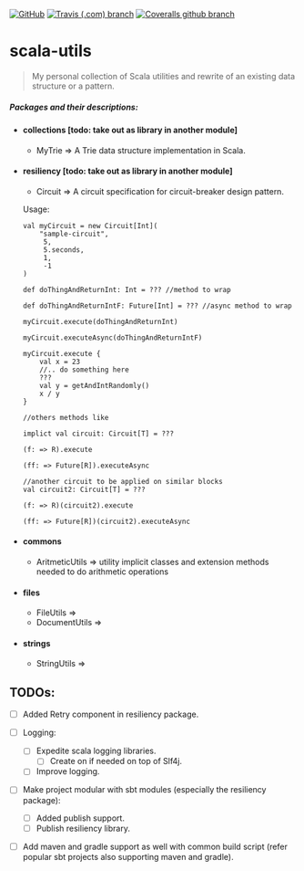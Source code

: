[![GitHub](https://img.shields.io/github/license/lprakashv/scala-utils?style=flat-square)](LICENSE)
[![Travis (.com) branch](https://img.shields.io/travis/com/lprakashv/scala-utils/master?style=flat-square)](https://travis-ci.com/lprakashv/scala-utils)
[![Coveralls github branch](https://img.shields.io/coveralls/github/lprakashv/scala-utils/master?style=flat-square)](https://coveralls.io/github/lprakashv/scala-utils?branch=master)

# scala-utils
> My personal collection of Scala utilities and rewrite of an existing data structure or a pattern.

##### Packages and their descriptions:

* #### collections [todo: take out as library in another module]
    * MyTrie => A Trie data structure implementation in Scala.
    
* #### resiliency [todo: take out as library in another module]
  * Circuit => A circuit specification for circuit-breaker design pattern.
  
  Usage:
  ```
  val myCircuit = new Circuit[Int](
      "sample-circuit", 
       5, 
       5.seconds,
       1, 
       -1
  )
  
  def doThingAndReturnInt: Int = ??? //method to wrap
  
  def doThingAndReturnIntF: Future[Int] = ??? //async method to wrap
  
  myCircuit.execute(doThingAndReturnInt)
  
  myCircuit.executeAsync(doThingAndReturnIntF)
  
  myCircuit.execute {
      val x = 23
      //.. do something here
      ???
      val y = getAndIntRandomly()
      x / y
  }
  
  //others methods like
  
  implict val circuit: Circuit[T] = ???
  
  (f: => R).execute
  
  (ff: => Future[R]).executeAsync
  
  //another circuit to be applied on similar blocks
  val circuit2: Circuit[T] = ???
  
  (f: => R)(circuit2).execute
    
  (ff: => Future[R])(circuit2).executeAsync
  ```

* #### commons
  * AritmeticUtils => utility implicit classes and extension methods needed to do arithmetic operations 

* #### files
  * FileUtils =>
  * DocumentUtils => 

* #### strings
  * StringUtils =>
  
  
## TODOs:
- [ ] Added Retry component in resiliency package.
- [ ] Logging:
    - [ ] Expedite scala logging libraries.
        - [ ] Create on if needed on top of Slf4j.
    - [ ] Improve logging.
- [ ] Make project modular with sbt modules (especially the resiliency package):
    - [ ] Added publish support.
    - [ ] Publish resiliency library.
- [ ] Add maven and gradle support as well with common build script (refer popular sbt projects also supporting maven and gradle).
 
